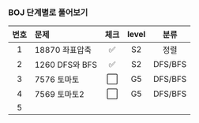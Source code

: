 ### BOJ 단계별로 풀어보기
| 번호 | 문제 | 체크 | level | 분류 |
|:---:|:---|:---:|:---:|:---:|
| 1 | 18870 좌표압축 | ✅ | S2 | 정렬 |
| 2 | 1260 DFS와 BFS | ✅ | S2 | DFS/BFS |
| 3 | 7576 토마토  | ⬜ | G5 | DFS/BFS  |
| 4 | 7569 토마토2 | ⬜ | G5 | DFS/BFS  |
| 5 |  |  |  |   |
